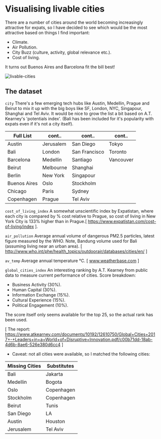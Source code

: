 # Visualising livable cities 

There are a number of cities around the world becoming increasingly attractive for expats, so I have decided to see which would be the most attractive based on things I find important:

* Climate.
* Air Pollution.
* City Buzz (culture, activity, global relevance etc.).
* Cost of living.

It turns out Buenos Aires and Barcelona fit the bill best!

![livable-cities](https://user-images.githubusercontent.com/26570786/39617371-5e7ddd86-4f77-11e8-9362-a94d6cb4a95a.JPG)

## The dataset

`city`
There's a few emerging tech hubs like Austin, Medellin, Prague and Beirut to mix it up with the big boys like SF, London, NYC, Singapour, Shanghai and Tel Aviv. It would be nice to grow the list a bit based on A.T. Kearney's 'potentials index'. (Bali has been included for it's popularity with expats even if it's not a city itself).

| Full List      | cont..         | cont..		   | cont..         |
| -------------- | -------------- | -------------- | -------------- |
| Austin         | Jerusalem      | San Diego      | Tokyo          |
| Bali	         | London         | San Francisco  | Toronto        |
| Barcelona      | Medellin       | Santiago       | Vancouver      |
| Beirut         | Melbourne      | Shanghai       |                |
| Berlin         | New York       | Singapour      |                |
| Buenos Aires   | Oslo           | Stockholm      |                |
| Chicago        | Paris          | Sydney         |                |
| Copenhagen     | Prague         | Tel Aviv       |                |

`cost_of_living_index` 
A somewhat unscientific index by Expatistan, where each city is compared by % cost relative to Prague, so cost of living in New York City is 133% higher than in Prague.[ https://www.expatistan.com/cost-of-living/index ]. 

`air_pollution` 
Average annual volume of dangerous PM2.5 particles, latest figure measured by the WHO. Note, Bandung volume used for Bali (assuming living near an urban area). [ http://www.who.int/phe/health_topics/outdoorair/databases/cities/en/ ]

`av_temp` 
Average annual temperature °C. [ www.weatherbase.com ]


`global_cities_index` 
An interesting ranking by A.T. Kearney from public data to measure current performance of cities. Score breakdown:

* Business Activity (30%).
* Human Capital (30%).
* Information Exchange (15%).
* Cultural Experience (15%).
* Political Engagement (10%).

The score itself only seems available for the top 25, so the actual rank has been used.

[ The report: https://www.atkearney.com/documents/10192/12610750/Global+Cities+2017+-+Leaders+in+a+World+of+Disruptive+Innovation.pdf/c00b71dd-18ab-4d6b-8ae6-526e380d6cc4 ]

* Caveat: not all cities were available, so I matched the following cities:

| Missing Cities  | Substitutes   |
| --------------- | ------------- |
| Bali		      | Jakarta		  |
| Medellin	      | Bogota		  |	
| Oslo	          | Copenhagen    |
| Stockholm	      | Copenhagen    |
| Beirut	      | Tunis		  |
| San Diego	      | LA            |  
| Austin	      | Houston       |
| Jerusalem 	  | Tel Aviv      |
